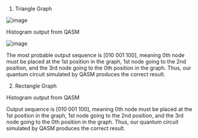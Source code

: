 1. Triangle
Graph

![image](https://user-images.githubusercontent.com/20588061/108458684-75277080-72b8-11eb-94d9-90f8a89d284b.png)

Histogram output from QASM

![image](https://user-images.githubusercontent.com/20588061/108458618-5d4fec80-72b8-11eb-8693-7cc416ecb8ef.png)

The most probable output sequence is [010 001 100], meaning 0th node must be placed at the 1st position in the graph, 1st node going to the 2nd position, and the 3rd node going to the 0th position in the graph. Thus, our quantum circuit simulated by QASM produces the correct result.


2. Rectangle
Graph


Histogram output from QASM

Output sequence is [010 001 100], meaning 0th node must be placed at the 1st position in the graph, 1st node going to the 2nd position, and the 3rd node going to the 0th position in the graph. Thus, our quantum circuit simulated by QASM produces the correct result.
